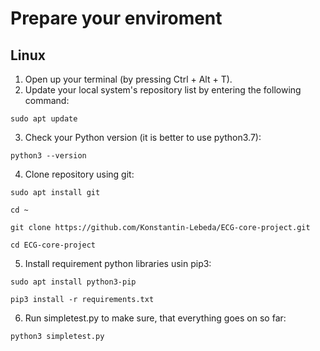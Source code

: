 # Prepare your enviroment
## Linux
1. Open up your terminal (by pressing Ctrl + Alt + T).
2. Update your local system's repository list by entering the following command:

```shell
sudo apt update
```

3. Check your Python version (it is better to use python3.7):

```shell
python3 --version
```

4. Clone repository using git:

```shell
sudo apt install git
```

```shell
cd ~
```
```shell
git clone https://github.com/Konstantin-Lebeda/ECG-core-project.git
```
```shell
cd ECG-core-project
```

5. Install requirement python libraries usin pip3:

```shell
sudo apt install python3-pip
```

```shell
pip3 install -r requirements.txt
```

6. Run simpletest.py to make sure, that everything goes on so far:

```shell
python3 simpletest.py
```
